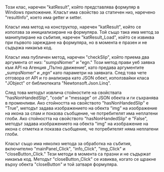 Този клас, наречен "katResult", който представлява формуляр в Windows приложение. Класът има свойство за статичен низ, наречено "resultInfo", което има getter и setter.

Класът има метод на конструктор, наречен "katResult", който се използва за инициализиране на формуляра. Той също така има метод за манипулиране на събития, наречен "katResult_Load", който се извиква при първото зареждане на формуляра, но в момента е празен и не съдържа никакъв код.

Класът има публичен метод, наречен "checkSlip", който приема два аргумента от низ: "sumpsNomer" и "egn." Този метод прави уеб заявка към API на Агенция „Пътно движение“, като предава аргументите „sumpsNomer“ и „egn“ като параметри на заявката. След това чете отговора от API и го анализира като JSON обект, използвайки класа "JObject" от библиотеката "Newtonsoft.Json.Linq".

След това методът извлича стойностите на свойствата "hasNonHandedSlip", "code" и "message" от JSON обекта и ги съхранява в променливи. Ако стойността на свойството "hasNonHandedSlip" е "True", методът задава изображението на обекта "img" на изображение на икона за спам и показва съобщение, че потребителят има неплатени глоби. Ако стойността на свойството "hasNonHandedSlip" е "False", методът задава изображението на обекта "img" на изображение на икона с отметка и показва съобщение, че потребителят няма неплатени глоби.

Класът също има няколко метода за обработка на събития, включително "mainPanel_Click", "info_Click", "img_Click" и "closeButton_Click." Тези методи в момента са празни и не съдържат никакъв код. Методът "closeButton_Click" се извиква, когато се щракне върху обекта "closeButton" и той затваря формуляра.